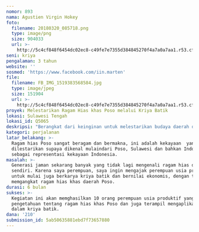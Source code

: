 ```yaml
---
nomor: 893
nama: Agustien Virgin Hokey
foto:
  filename: 20180320_085718.png
  type: image/png
  size: 904033
  url: >-
    http://5c4cf848f6454dc02ec8-c49fe7e7355d384845270f4a7a0a7aa1.r53.cf2.rackcdn.com/9e0a4351-a6bc-47de-a67f-13185191cce8/20180320_085718.png
seni: kriya
pengalaman: 3 tahun
website: ''
sosmed: 'https://www.facebook.com/iin.marten'
file:
  filename: FB_IMG_1519383568584.jpg
  type: image/jpeg
  size: 151904
  url: >-
    http://5c4cf848f6454dc02ec8-c49fe7e7355d384845270f4a7a0a7aa1.r53.cf2.rackcdn.com/fe187303-f655-4036-af60-5536487ee64c/FB_IMG_1519383568584.jpg
proyek: Melestarikan Ragam Hias khas Poso melalui Kriya Batik
lokasi: Sulawesi Tengah
lokasi_id: Q5065
deskripsi: "Berangkat dari keinginan untuk melestarikan budaya daerah dengan mengangkat kembali ragam hias warisan budaya khas Poso, yang mulai dilupakan oleh generasi sekarang. Kemudian ditambah dengan keinginan untuk mentransfer pengetahuan dan keterampilan membatik dengan ragam hias khas Poso kepada perempuan-perempuan usia produktif, dengan tujuan supaya perempuan-perempuan usia produktif bisa mengaktualisasikan dirinya melalui karya kriya batik dan diharapkan dapat menunjang ekonomi keluarganya.\r\nAdapun kegiatan yang akan dilakukan :\r\n1.  Mencari asal usul ragam hias Poso, yang ada kaitannya dengan suku Siak di Jambi\r\n2. Mempelajari ragam hias khas Poso, motif dan pola hiasnya, serta makna karyanya.\r\n3. Belajar kriya batik di Yogyakarta dan Solo(Sragen)\r\n4. Pulang ke Tentena dapat mengaplikasikan ragam hias dengan teknik tutup celup(mambatik) dan menghasilkan produk kain batik yang berkualitas dan bernilai ekonomis sehingga dapat dipasarkan."
kategori: perjalanan
latar_belakang: >-
  Ragam hias Poso sangat beragam dan bermakna, ini adalah kekayaan  yang ingin
  dilestarikan supaya dikenal mulaindari Poso, Sulawesi dan bahkan Indonesia
  sebagai representasi kekayaan Indonesia.
masalah: >-
  Generasi jaman sekarang banyak yang tidak lagi mengenali ragam hias daerahnya
  sendiri. Karena saya perempuan, saya ingin mengajak perempuan usia produktif
  untuk mulai juga berkarya kriya batik dan bernilai ekonomis, dengan tetap
  memgangkat ragam hias khas daerah Poso.
durasi: 6 bulan
sukses: >-
  Kegiatan ini akan memghasilkan 10 orang perempuan usia produktif yang memahami
  pengetahuan tentang ragam hias khas Poso dan juga terampil mengaplikasikannya
  dalam kriya batik.
dana: '210'
submission_id: 5ab50635881ebd7f73657880
---
```

